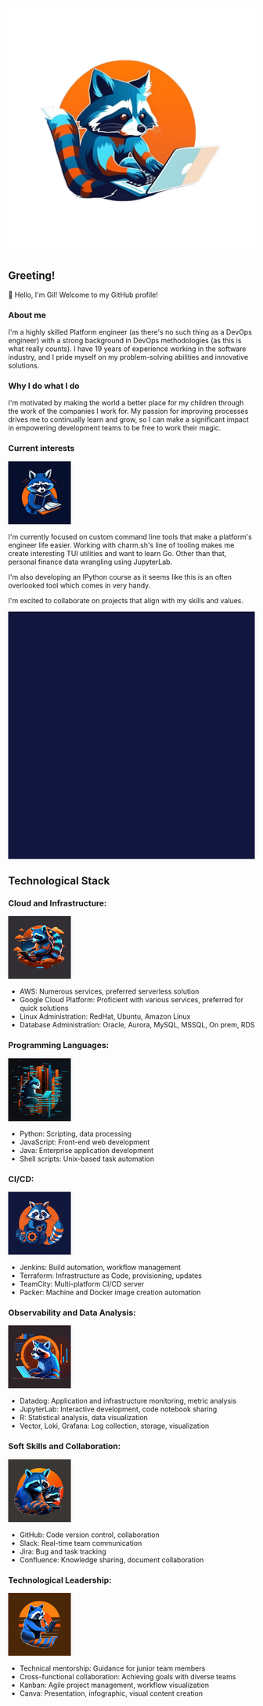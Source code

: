 ![Centered Logo](img/logo.png)

## Greeting!
:raccoon: Hello, I'm Gil! Welcome to my GitHub profile!

### About me
I'm a highly skilled Platform engineer (as there's no such thing as a DevOps engineer) with a strong background in DevOps methodologies (as this is what really counts). I have 19 years of experience working in the software industry, and I pride myself on my problem-solving abilities and innovative solutions.

### Why I do what I do
I'm motivated by making the world a better place for my children through the work of the companies I work for. My passion for improving processes drives me to continually learn and grow, so I can make a significant impact in empowering development teams to be free to work their magic.

### Current interests
![Learning](img/learn.png)   

I'm currently focused on custom command line tools that make a platform's engineer life easier. Working with charm.sh's line of tooling makes me create interesting TUI utilities and want to learn Go. Other than that, personal finance data wrangling using JupyterLab.

I'm also developing an IPython course as it seems like this is an often overlooked tool which comes in very handy.

I'm excited to collaborate on projects that align with my skills and values.

![GIF displaying versatility](img/why-me.gif)

## Technological Stack

### Cloud and Infrastructure:
![Cloud and Infrastructure](img/cloud.png)
- AWS: Numerous services, preferred serverless solution
- Google Cloud Platform: Proficient with various services, preferred for quick solutions
- Linux Administration: RedHat, Ubuntu, Amazon Linux
- Database Administration: Oracle, Aurora, MySQL, MSSQL, On prem, RDS

### Programming Languages:
![Programming Languages](img/coding.png)
- Python: Scripting, data processing
- JavaScript: Front-end web development
- Java: Enterprise application development
- Shell scripts: Unix-based task automation

### CI/CD:
![CI/CD](img/cicd.png)
- Jenkins: Build automation, workflow management
- Terraform: Infrastructure as Code, provisioning, updates
- TeamCity: Multi-platform CI/CD server
- Packer: Machine and Docker image creation automation

### Observability and Data Analysis:
![Observability and Data Analysis](img/data.png)
- Datadog: Application and infrastructure monitoring, metric analysis
- JupyterLab: Interactive development, code notebook sharing
- R: Statistical analysis, data visualization
- Vector, Loki, Grafana: Log collection, storage, visualization

### Soft Skills and Collaboration:
![Soft Skills and Collaboration](img/soft-skills.png)
- GitHub: Code version control, collaboration
- Slack: Real-time team communication
- Jira: Bug and task tracking
- Confluence: Knowledge sharing, document collaboration

### Technological Leadership:
![Technological Leadership](img/tech-lead.png)
- Technical mentorship: Guidance for junior team members
- Cross-functional collaboration: Achieving goals with diverse teams
- Kanban: Agile project management, workflow visualization
- Canva: Presentation, infographic, visual content creation

